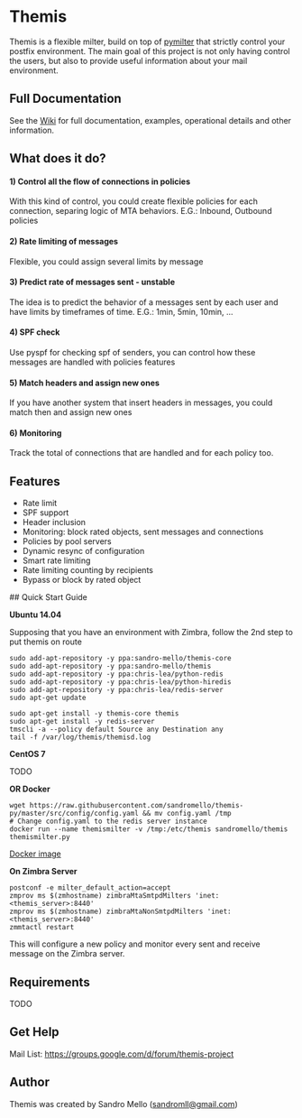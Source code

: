 # Themis

Themis is a flexible milter, build on top of [pymilter](http://pythonhosted.org/pymilter) that strictly control your postfix environment. The main goal of this project is not only having control the users, but also to provide useful information about your mail environment. 

## Full Documentation

See the [Wiki](https://github.com/sandromello/themis-py/wiki) for full documentation, examples, operational details and other information.

## What does it do?

#### 1) Control all the flow of connections in policies

With this kind of control, you could create flexible policies for each connection, separing logic of MTA behaviors. E.G.: Inbound, Outbound policies 

#### 2) Rate limiting of messages

Flexible, you could assign several limits by message

#### 3) Predict rate of messages sent - unstable

The idea is to predict the behavior of a messages sent by each user and have limits by timeframes of time. E.G.: 1min, 5min, 10min, ...

#### 4) SPF check

Use pyspf for checking spf of senders, you can control how these messages are handled with policies features

#### 5) Match headers and assign new ones

If you have another system that insert headers in messages, you could match then and assign new ones

#### 6) Monitoring

Track the total of connections that are handled and for each policy too.

## Features

- Rate limit
- SPF support
- Header inclusion
- Monitoring: block rated objects, sent messages and connections
- Policies by pool servers
- Dynamic resync of configuration
- Smart rate limiting
- Rate limiting counting by recipients
- Bypass or block by rated object

<a name='quick-start-guide'/>
## Quick Start Guide

**Ubuntu 14.04**

Supposing that you have an environment with Zimbra, follow the 2nd step to put themis on route

```
sudo add-apt-repository -y ppa:sandro-mello/themis-core
sudo add-apt-repository -y ppa:sandro-mello/themis
sudo add-apt-repository -y ppa:chris-lea/python-redis
sudo add-apt-repository -y ppa:chris-lea/python-hiredis
sudo add-apt-repository -y ppa:chris-lea/redis-server
sudo apt-get update

sudo apt-get install -y themis-core themis
sudo apt-get install -y redis-server
tmscli -a --policy default Source any Destination any
tail -f /var/log/themis/themisd.log
```

**CentOS 7**

TODO

**OR Docker**

```
wget https://raw.githubusercontent.com/sandromello/themis-py/master/src/config/config.yaml && mv config.yaml /tmp
# Change config.yaml to the redis server instance
docker run --name themismilter -v /tmp:/etc/themis sandromello/themis themismilter.py
```

[Docker image](https://registry.hub.docker.com/u/sandromello/themis)

**On Zimbra Server**

```
postconf -e milter_default_action=accept
zmprov ms $(zmhostname) zimbraMtaSmtpdMilters 'inet:<themis_server>:8440'
zmprov ms $(zmhostname) zimbraMtaNonSmtpdMilters 'inet:<themis_server>:8440'
zmmtactl restart
```

This will configure a new policy and monitor every sent and receive message on the Zimbra server.

## Requirements

TODO

## Get Help

Mail List: https://groups.google.com/d/forum/themis-project

## Author

Themis was created by Sandro Mello (sandromll@gmail.com)
